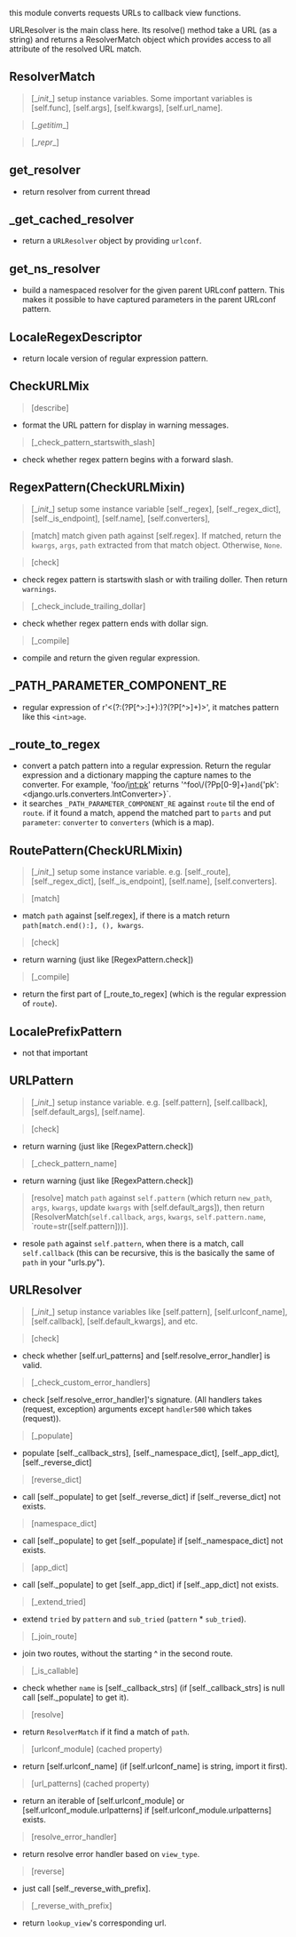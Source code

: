this module converts requests URLs to callback view functions.

URLResolver is the main class here. Its resolve() method take a URL (as a string) and returns a ResolverMatch object which provides access to all attribute of the resolved URL match.

## ResolverMatch
> [\__init__] setup instance variables. Some important variables is [self.func], [self.args], [self.kwargs], [self.url_name].

> [\__getitim__]

> [\__repr__]

## get_resolver
* return resolver from current thread

## _get_cached_resolver
* return a `URLResolver` object by providing `urlconf`.

## get_ns_resolver
* build a namespaced resolver for the given parent URLconf pattern. This makes it possible to have captured parameters in the parent URLconf pattern.

## LocaleRegexDescriptor
* return locale version of regular expression pattern.

## CheckURLMix
> [describe]
* format the URL pattern for display in warning messages.

> [\_check_pattern_startswith_slash]
* check whether regex pattern begins with a forward slash.

## RegexPattern(CheckURLMixin)
> [\__init__] setup some instance variable [self._regex], [self._regex_dict], [self._is_endpoint], [self.name], [self.converters],

> [match] match given path against [self.regex]. If matched, return the `kwargs`, `args`, `path` extracted from that match object. Otherwise, `None`.

> [check]
* check regex pattern is startswith slash or with trailing doller. Then return `warnings`.

> [\_check_include_trailing_dollar]
* check whether regex pattern ends with dollar sign.

> [\_compile]
* compile and return the given regular expression.

## _PATH_PARAMETER_COMPONENT_RE
* regular expression of r'<(?:(?P<converter>[^>:]+):)?(?P<parameter>[^>]+)>', it matches pattern like this `<int>age`.

## _route_to_regex
* convert a patch pattern into a regular expression. Return the regular expression and a dictionary mapping the capture names to the converter. For example, 'foo/<int:pk>' returns '^foo\\/(?P<pk>p[0-9]+)` and `{'pk': <django.urls.converters.IntConverter>}`.
* it searches `_PATH_PARAMETER_COMPONENT_RE` against `route` til the end of `route`. if it found a match, append the matched part to `parts` and put `parameter`: `converter` to `converters` (which is a map).

## RoutePattern(CheckURLMixin)
> [\__init__] setup some instance variable. e.g. [self._route], [self._regex_dict], [self._is_endpoint], [self.name], [self.converters].

> [match]
* match `path` against [self.regex], if there is a match return `path[match.end():], (), kwargs`.

> [check]
* return warning (just like [RegexPattern.check])

> [\_compile]
* return the first part of [_route_to_regex] (which is the regular expression of `route`).

## LocalePrefixPattern
* not that important

## URLPattern
> [\__init__] setup instance variable. e.g. [self.pattern], [self.callback], [self.default_args], [self.name].

> [check]
* return warning (just like [RegexPattern.check])

> [_check_pattern_name]
* return warning (just like [RegexPattern.check])

> [resolve] match `path` against `self.pattern` (which return `new_path`, `args`, `kwargs`, update `kwargs` with [self.default_args]), then return [ResolverMatch(`self.callback`, `args`, `kwargs`, `self.pattern.name`, `route=str([self.pattern]))].
* resole `path` against `self.pattern`, when there is a match, call `self.callback` (this can be recursive, this is the basically the same of `path` in your "urls.py").


## URLResolver
> [\__init__] setup instance variables like [self.pattern], [self.urlconf_name], [self.callback], [self.default_kwargs], and etc.

> [check]
* check whether [self.url_patterns] and [self.resolve_error_handler] is valid.

> [\_check_custom_error_handlers]
* check [self.resolve_error_handler]'s signature. (All handlers takes (request, exception) arguments except `handler500` which takes (request)).

> [\_populate]
* populate [self._callback_strs], [self._namespace_dict], [self._app_dict], [self._reverse_dict]

> [reverse_dict]
* call [self._populate] to get [self._reverse_dict] if [self._reverse_dict] not exists.

> [namespace_dict]
* call [self._populate] to get [self._populate] if [self._namespace_dict] not exists.

> [app_dict]
* call [self._populate] to get [self._app_dict] if [self._app_dict] not exists.

> [\_extend_tried]
* extend `tried` by `pattern` and `sub_tried` (`pattern` * `sub_tried`).

> [\_join_route]
* join two routes, without the starting ^ in the second route.

> [\_is_callable]
* check whether `name` is [self._callback_strs] (if [self._callback_strs] is null call [self._populate] to get it).

> [resolve]
* return `ResolverMatch` if it find a match of `path`.

> [urlconf_module] (cached property)
* return [self.urlconf_name] (if [self.urlconf_name] is string, import it first).

> [url_patterns] (cached property)
* return an iterable of [self.urlconf_module] or [self.urlconf_module.urlpatterns] if [self.urlconf_module.urlpatterns] exists.

> [resolve_error_handler]
* return resolve error handler based on `view_type`.

> [reverse]
* just call [self._reverse_with_prefix].

> [\_reverse_with_prefix]
* return `lookup_view`'s corresponding url.
